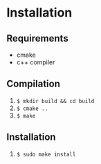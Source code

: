 # Installation

## Requirements
 * cmake 
 * c++ compiler

## Compilation
 1. `$ mkdir build && cd build`
 2. `$ cmake ..`
 2. `$ make`

## Installation
 1. `$ sudo make install`

